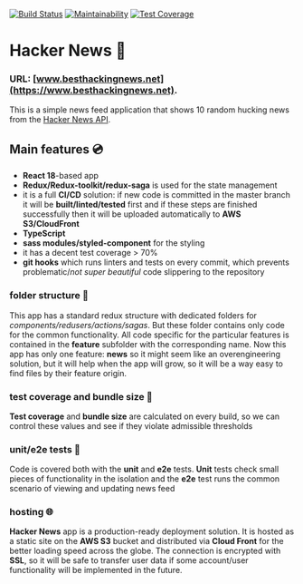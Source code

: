 [![Build Status](https://app.travis-ci.com/auxfix/hacker_news.svg?branch=master)](https://app.travis-ci.com/auxfix/hacker_news) [![Maintainability](https://api.codeclimate.com/v1/badges/f7e260f915e6f0476fbb/maintainability)](https://codeclimate.com/github/auxfix/hacker_news/maintainability) [![Test Coverage](https://api.codeclimate.com/v1/badges/f7e260f915e6f0476fbb/test_coverage)](https://codeclimate.com/github/auxfix/hacker_news/test_coverage)

# Hacker News :floppy_disk:

### URL: [www.besthackingnews.net](https://www.besthackingnews.net).

This is a simple news feed application that shows 10 random hucking news from the [Hacker News API](https://github.com/HackerNews/API).

## Main features :cd:

- **React 18**-based app
- **Redux/Redux-toolkit/redux-saga** is used for the state management
- it is a full **CI/CD** solution: if new code is committed in the master branch it will be **built/linted/tested** first and if these steps are finished successfully then it will be uploaded automatically to **AWS S3/CloudFront**
- **TypeScript**
- **sass modules/styled-component** for the styling
- it has a decent test coverage > 70%
- **git hooks** which runs linters and tests on every commit, which prevents problematic/_not super beautiful_ code slippering to the repository

### folder structure :file_folder:

This app has a standard redux structure with dedicated folders for _components/redusers/actions/sagas_. But these folder contains only code for the common functionality. All code specific for the particular features is contained in the **feature** subfolder with the corresponding name. Now this app has only one feature: **news** so it might seem like an overengineering solution, but it will help when the app will grow, so it will be a way easy to find files by their feature origin.

### test coverage and bundle size :microscope:

**Test coverage** and **bundle size** are calculated on every build, so we can control these values and see if they violate admissible thresholds

### unit/e2e tests :test_tube:

Code is covered both with the **unit** and **e2e** tests. **Unit** tests check small pieces of functionality in the isolation and the **e2e** test runs the common scenario of viewing and updating news feed

### hosting :globe_with_meridians:

**Hacker News** app is a production-ready deployment solution. It is hosted as a static site on the **AWS S3** bucket and distributed via **Cloud Front** for the better loading speed across the globe. The connection is encrypted with **SSL**, so it will be safe to transfer user data if some account/user functionality will be implemented in the future.
